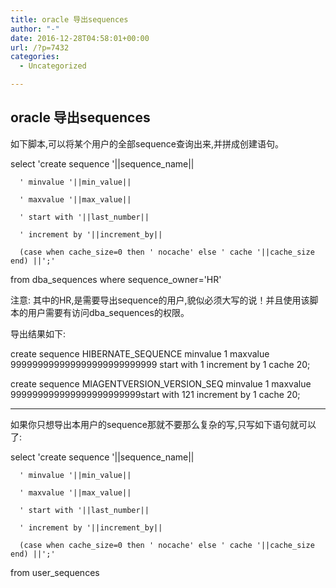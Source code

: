 ```yaml
---
title: oracle 导出sequences
author: "-"
date: 2016-12-28T04:58:01+00:00
url: /?p=7432
categories:
  - Uncategorized

---
```

## oracle 导出sequences
如下脚本,可以将某个用户的全部sequence查询出来,并拼成创建语句。

select 'create sequence '||sequence_name||   
  
      ' minvalue '||min_value||   
  
      ' maxvalue '||max_value||   
  
      ' start with '||last_number||   
  
      ' increment by '||increment_by||   
  
      (case when cache_size=0 then ' nocache' else ' cache '||cache_size end) ||';'  
  
from dba_sequences where sequence_owner='HR'  
  
注意: 其中的HR,是需要导出sequence的用户,貌似必须大写的说！并且使用该脚本的用户需要有访问dba_sequences的权限。

导出结果如下: 

create sequence HIBERNATE_SEQUENCE minvalue 1 maxvalue 999999999999999999999999999 start with 1 increment by 1 cache 20; 

create sequence MIAGENTVERSION_VERSION_SEQ minvalue 1 maxvalue 999999999999999999999999start with 121 increment by 1 cache 20;

---------------------------

如果你只想导出本用户的sequence那就不要那么复杂的写,只写如下语句就可以了: 

select 'create sequence '||sequence_name||  
  
      ' minvalue '||min_value||  
  
      ' maxvalue '||max_value||  
  
      ' start with '||last_number||  
  
      ' increment by '||increment_by||  
  
      (case when cache_size=0 then ' nocache' else ' cache '||cache_size end) ||';' 
  
from user_sequences